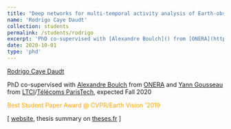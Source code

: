 ```yaml
---
title: "Deep networks for multi-temporal activity analysis of Earth-observation data"
name: 'Rodrigo Caye Daudt'
collection: students
permalink: /students/rodrigo
excerpt: 'PhD co-supervised with [Alexandre Boulch]() from [ONERA](https://www.onera.fr/en) and [Yann Gousseau](https://perso.telecom-paristech.fr/gousseau/) from [LTCI](https://ltci.telecom-paristech.fr/en/)/[Télécoms ParisTech](https://www.telecom-paristech.fr/eng), expected Fall 2020. <span style="color:orange;">Best Student Paper Award at CVPR/Earth Vision 19</span>'
date: 2020-10-01
type: 'phd'
---
```


[Rodrigo Caye Daudt](https://rcdaudt.github.io/)

PhD co-supervised with [Alexandre Boulch]() from [ONERA](https://www.onera.fr/en) and [Yann Gousseau](https://perso.telecom-paristech.fr/gousseau/) from [LTCI](https://ltci.telecom-paristech.fr/en/)/[Télécoms ParisTech](https://www.telecom-paristech.fr/eng), expected Fall 2020

<span style="color:orange;">Best Student Paper Award @ CVPR/Earth Vision '2019</span>

\[ [website](https://rcdaudt.github.io/), thesis summary on [theses.fr](http://www.theses.fr/s190227) \]


